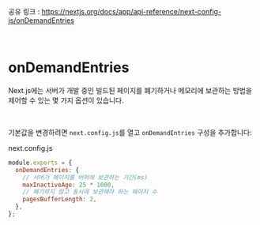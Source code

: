 공유 링크 : https://nextjs.org/docs/app/api-reference/next-config-js/onDemandEntries

<br>

# **onDemandEntries**

Next.js에는 서버가 개발 중인 빌드된 페이지를 폐기하거나 메모리에 보관하는 방법을 제어할 수 있는 몇 가지 옵션이 있습니다.

<br>

기본값을 변경하려면 `next.config.js`를 열고 `onDemandEntries` 구성을 추가합니다:

next.config.js

```jsx
module.exports = {
  onDemandEntries: {
    // 서버가 페이지를 버퍼에 보관하는 기간(ms)
    maxInactiveAge: 25 * 1000,
    // 폐기하지 않고 동시에 보관해야 하는 페이지 수
    pagesBufferLength: 2,
  },
};
```
